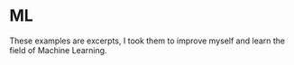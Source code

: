 # ML

These examples are excerpts, I took them to improve myself and learn the field of Machine Learning.

